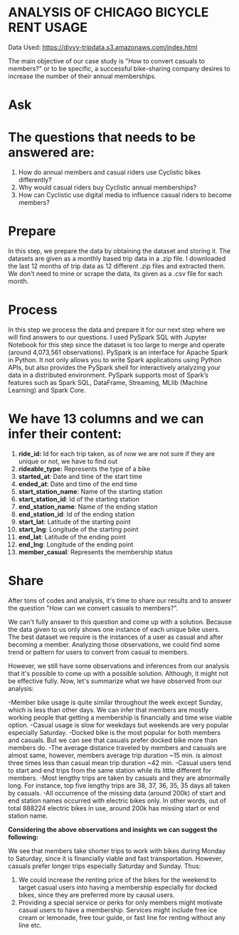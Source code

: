 # ANALYSIS OF CHICAGO BICYCLE RENT USAGE

Data Used: https://divvy-tripdata.s3.amazonaws.com/index.html

The main objective of our case study is "How to convert casuals to members?" or to be specific, a successful bike-sharing company desires to increase the number of their annual memberships. 

# Ask
# The questions that needs to be answered are: 

1. How do annual members and casual riders use Cyclistic bikes differently? 
2. Why would casual riders buy Cyclistic annual memberships? 
3. How can Cyclistic use digital media to influence casual riders to become members?

# Prepare
In this step, we prepare the data by obtaining the dataset and storing it. The datasets are given as a monthly based trip data in a .zip file. I downloaded the last 12 months of trip data as 12 different .zip files and extracted them. We don't need to mine or scrape the data, its given as a .csv file for each month. 

# Process
In this step we process the data and prepare it for our next step where we will find answers to our questions. I used PySpark SQL with Jupyter Notebook for this step since the dataset is too large to merge and operate (around 4,073,561 observations). PySpark is an interface for Apache Spark in Python. It not only allows you to write Spark applications using Python APIs, but also provides the PySpark shell for interactively analyzing your data in a distributed environment. PySpark supports most of Spark’s features such as Spark SQL, DataFrame, Streaming, MLlib (Machine Learning) and Spark Core.

# We have 13 columns and we can infer their content:

1. **ride_id:** Id for each trip taken, as of now we are not sure if they are unique or not, we have to find out
2. **rideable_type:** Represents the type of a bike
3. **started_at**: Date and time of the start time
4. **ended_at**: Date and time of the end time
5. **start_station_name**: Name of the starting station
6. **start_station_id**: Id of the starting station
7. **end_station_name**: Name of the ending station
8. **end_station_id**: Id of the ending station
9. **start_lat**: Latitude of the starting point
10. **start_lng**: Longitude of the starting point
11. **end_lat**: Latitude of the ending point
12. **end_lng**: Longitude of the ending point
13. **member_casual**: Represents the membership status

# Share
After tons of codes and analysis, it's time to share our results and to answer the question "How can we convert casuals to members?". 

We can't fully answer to this question and come up with a solution. Because the data given to us only shows one instance of each unique bike users. The best dataset we require is the instances of a user as casual and after becoming a member. Analyzing those observations, we could find some trend or pattern for users to convert from casual to members. 

However, we still have some observations and inferences from our analysis that it's possible to come up with a possible solution. Although, it might not be effective fully. Now, let's summarize what we have observed from our analysis:

-Member bike usage is quite similar throughout the week except Sunday, which is less than other days. We can infer that members are mostly working people that getting a membership is financially and time wise viable option.
-Casual usage is slow for weekdays but weekends are very popular especially Saturday. 
-Docked bike is the most popular for both members and casuals. But we can see that casuals prefer docked bike more than members do. 
-The average distance traveled by members and casuals are almost same, however, members average trip duration ~15 min. is almost three times less than casual mean trip duration ~42 min. 
-Casual users tend to start and end trips from the same station while its little different for members.
-Most lengthy trips are taken by casuals and they are abnormally long. For instance, top five lengthy trips are 38, 37, 36, 35, 35 days all taken by casuals.
-All occurrence of the missing data (around 200k) of start and end station names occurred with electric bikes only. In other words, out of total 888224 electric bikes in use, around 200k has missing start or end station name. 

**Considering the above observations and insights we can suggest the following:**

We see that members take shorter trips to work with bikes during Monday to Saturday, since it is financially viable and fast transportation. However, casuals prefer longer trips especially Saturday and Sunday. Thus:

1. We could increase the renting price of the bikes for the weekend to target casual users into having a membership especially for docked bikes, since they are preferred more by causal users.
2. Providing a special service or perks for only members might motivate casual users to have a membership. Services might include free ice cream or lemonade, free tour guide, or fast line for renting without any line etc.
